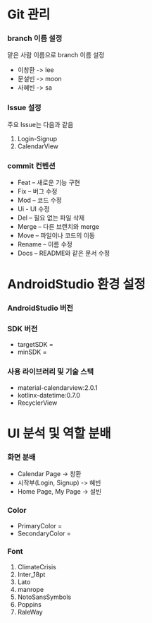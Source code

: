# Git 관리

### branch 이름 설정
맡은 사람 이름으로 branch 이름 설정
<ul>
  <li>이창환 -> lee</li>
  <li>문설빈 -> moon</li>
  <li>사혜빈 -> sa</li>
</ul>

### Issue 설정
주요 Issue는 다음과 같음
<ol>
  <li>Login-Signup</li>
  <li>CalendarView</li>
</ol>

### commit 컨벤션
<ul>
  <li>Feat – 새로운 기능 구현</li>
  <li>Fix – 버그 수정</li>
  <li>Mod – 코드 수정</li>
  <li>Ui - UI 수정</li>
  <li>Del – 필요 없는 파일 삭제</li>
  <li>Merge – 다른 브랜치와 merge</li>
  <li>Move – 파일이나 코드의 이동</li>
  <li>Rename – 이름 수정</li>
  <li>Docs – README와 같은 문서 수정</li>
</ul>

# AndroidStudio 환경 설정

### AndroidStudio 버전

### SDK 버전
<ul>
  <li>targetSDK = </li>
  <li>minSDK = </li>
</ul>

### 사용 라이브러리 및 기술 스택
<ul>
  <li>material-calendarview:2.0.1</li>
  <li>kotlinx-datetime:0.7.0</li>
  <li>RecyclerView</li>
</ul>

# UI 분석 및 역할 분배

### 화면 분배

<ul>
  <li>Calendar Page -> 창환</li>
  <li>시작부(Login, Signup) -> 혜빈</li>
  <li>Home Page, My Page -> 설빈</li>
</ul>

### Color
<ul>
  <li>PrimaryColor = </li>
  <li>SecondaryColor = </li>
</ul>

### Font
<ol>
  <li>ClimateCrisis</li>
  <li>Inter_18pt</li>
  <li>Lato</li>
  <li>manrope</li>
  <li>NotoSansSymbols</li>
  <li>Poppins</li>
  <li>RaleWay</li>
</ol>




